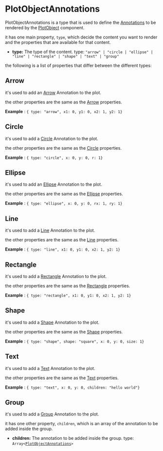 # PlotObjectAnnotations

PlotObjectAnnotations is a type that is used to define the [Annotations](../300_annotations/000_intro.md) to be rendered by the [PlotObject](../070_container/200_plotObject.md) component.

it has one main property, `type`, which decide the content you want to render and the properties that are available for that content.

- **type:** The type of the content.
  type: `"arrow" | "circle | "ellipse" | "line" | "rectangle" | "shape" | "text" | "group"`

the following is a list of properties that differ between the different types:

## Arrow

it's used to add an [Arrow](../300_annotations/300_otherShapes.md/#arrow) Annotation to the plot.

the other properties are the same as the [Arrow](../300_annotations/300_otherShapes.md/#arrow) properties.

**Example** : `{ type: "arrow", x1: 0, y1: 0, x2: 1, y2: 1}`

## Circle

it's used to add a [Circle](../300_annotations/200_filledShapes.md/#circle) Annotation to the plot.

the other properties are the same as the [Circle](../300_annotations/200_filledShapes.md/#circle) properties.

**Example** : `{ type: "circle", x: 0, y: 0, r: 1}`

## Ellipse

it's used to add an [Ellipse](../300_annotations/200_filledShapes.md/#ellipse) Annotation to the plot.

the other properties are the same as the [Ellipse](../300_annotations/200_filledShapes.md/#ellipse) properties.

**Example** : `{ type: "ellipse", x: 0, y: 0, rx: 1, ry: 1}`

## Line

it's used to add a [Line](../300_annotations/300_otherShapes.md/#line) Annotation to the plot.

the other properties are the same as the [Line](../300_annotations/300_otherShapes.md/#line) properties.

**Example** : `{ type: "line", x1: 0, y1: 0, x2: 1, y2: 1}`

## Rectangle

it's used to add a [Rectangle](../300_annotations/200_filledShapes.md/#rectangle) Annotation to the plot.

the other properties are the same as the [Rectangle](../300_annotations/200_filledShapes.md/#rectangle) properties.

**Example** : `{ type: "rectangle", x1: 0, y1: 0, x2: 1, y2: 1}`

## Shape

it's used to add a [Shape](../300_annotations/200_filledShapes.md/#shape) Annotation to the plot.

the other properties are the same as the [Shape](../300_annotations/200_filledShapes.md/#shape) properties.

**Example** : `{ type: "shape", shape: "square", x: 0, y: 0, size: 1}`

## Text

it's used to add a [Text](../300_annotations/100_text.md) Annotation to the plot.

the other properties are the same as the [Text](../300_annotations/100_text.md/#props) properties.

**Example** : `{ type: "text", x: 0, y: 0, children: "hello world"}`

## Group

it's used to add a [Group](../300_annotations/500_group.md) Annotation to the plot.

it has one other property, `children`, which is an array of the annotation to be added inside the group.

- **children:** The annotation to be added inside the group.
  type: `Array<`[`PlotObjectAnnotations`](./400_plotObjectAnnotations.md)`>`
